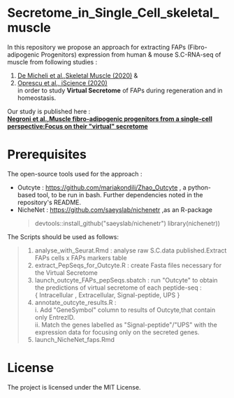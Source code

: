 # Secretome_in_Single_Cell_skeletal_muscle
In this repository we propose an approach for extracting FAPs (Fibro-adipogenic Progenitors) expression from human & mouse S.C-RNA-seq of muscle from following studies :
  1. [De Micheli et al.,Skeletal Muscle (2020)](https://doi.org/10.1186/s13395-020-00236-3)  &
  2. [Oprescu et al., iScience (2020)](https://doi.org/10.1016/j.isci.2020.100993) \
   in order to study **Virtual Secretome** of FAPs during regeneration and in homeostasis. 
 
Our study is published here : \
[**Negroni et al.,Muscle fibro-adipogenic progenitors from a single-cell perspective:Focus on their "virtual" secretome**]( https://doi.org/10.3389/fcell.2022.952041 )

# Prerequisites 
The open-source tools used for the approach :
  - Outcyte : https://github.com/mariakondili/Zhao_Outcyte , a python-based tool, to be run in bash. Further dependencies noted in the repository's README.
  - NicheNet : https://github.com/saeyslab/nichenetr ,as an R-package
    > devtools::install_github("saeyslab/nichenetr") 
    > library(nichenetr)) 
  

The Scripts should be used as follows: 
 > 1. analyse_with_Seurat.Rmd : analyse raw S.C.data published.Extract FAPs cells x FAPs markers table 
 > 2. extract_PepSeqs_for_Outcyte.R : create Fasta files necessary for the Virtual Secretome
 > 3. launch_outcyte_FAPs_pepSeqs.sbatch : run "Outcyte" to obtain the predictions of virtual secretome of each peptide-seq : \
 >    { Intracellular , Extracellular, Signal-peptide, UPS }
 > 4. annotate_outcyte_results.R : \
 >   i. Add "GeneSymbol" column to results of Outcyte,that contain only EntrezID.\
 >   ii. Match the genes labelled as "Signal-peptide"/"UPS" with the expression data for focusing only on the secreted genes.
 > 5. launch_NicheNet_faps.Rmd



# License
The project is licensed under the MIT License.
